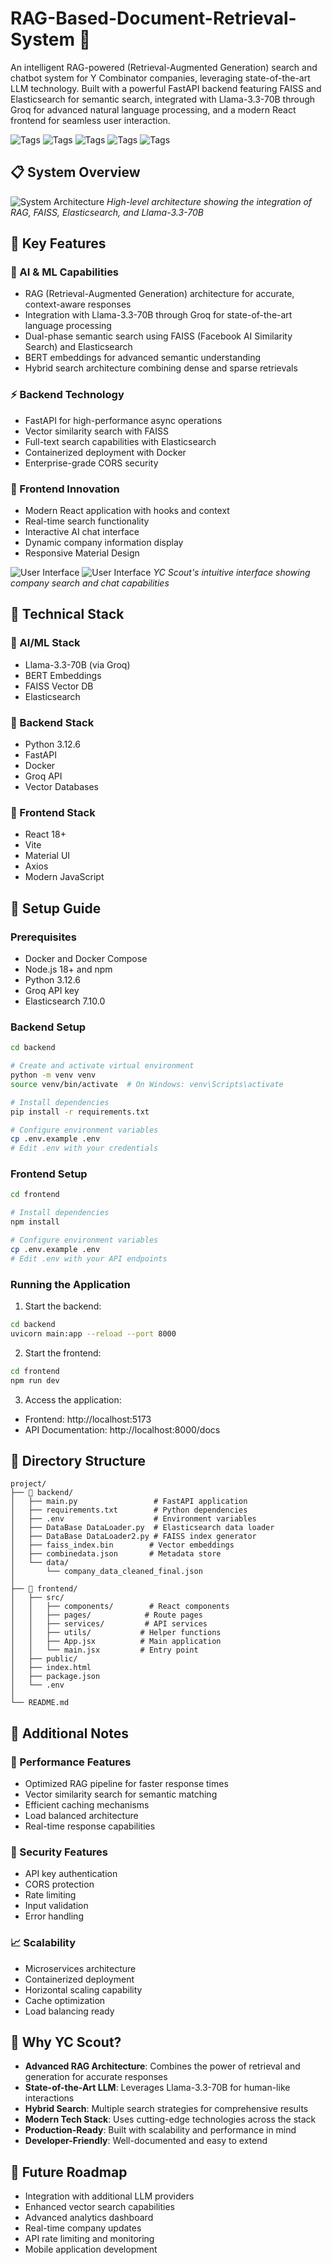 # RAG-Based-Document-Retrieval-System 🚀

An intelligent RAG-powered (Retrieval-Augmented Generation) search and chatbot system for Y Combinator companies, leveraging state-of-the-art LLM technology. Built with a powerful FastAPI backend featuring FAISS and Elasticsearch for semantic search, integrated with Llama-3.3-70B through Groq for advanced natural language processing, and a modern React frontend for seamless user interaction.

![Tags](https://img.shields.io/badge/Tech-RAG-blue)
![Tags](https://img.shields.io/badge/AI-Llama_3.3_70B-green)
![Tags](https://img.shields.io/badge/Search-Semantic-yellow)
![Tags](https://img.shields.io/badge/Stack-Full_Stack-red)
![Tags](https://img.shields.io/badge/Architecture-Microservices-purple)

## 📋 System Overview

![System Architecture](images/architecture.png)
*High-level architecture showing the integration of RAG, FAISS, Elasticsearch, and Llama-3.3-70B*

## 🌟 Key Features

### 🤖 AI & ML Capabilities
- RAG (Retrieval-Augmented Generation) architecture for accurate, context-aware responses
- Integration with Llama-3.3-70B through Groq for state-of-the-art language processing
- Dual-phase semantic search using FAISS (Facebook AI Similarity Search) and Elasticsearch
- BERT embeddings for advanced semantic understanding
- Hybrid search architecture combining dense and sparse retrievals

### ⚡ Backend Technology
- FastAPI for high-performance async operations
- Vector similarity search with FAISS
- Full-text search capabilities with Elasticsearch
- Containerized deployment with Docker
- Enterprise-grade CORS security

### 🎯 Frontend Innovation
- Modern React application with hooks and context
- Real-time search functionality
- Interactive AI chat interface
- Dynamic company information display
- Responsive Material Design

![User Interface](images/img2.png)
![User Interface](images/img1.png)
*YC Scout's intuitive interface showing company search and chat capabilities*

## 🔧 Technical Stack

### 🧠 AI/ML Stack
- Llama-3.3-70B (via Groq)
- BERT Embeddings
- FAISS Vector DB
- Elasticsearch

### 🔄 Backend Stack
- Python 3.12.6
- FastAPI
- Docker
- Groq API
- Vector Databases

### 💫 Frontend Stack
- React 18+
- Vite
- Material UI
- Axios
- Modern JavaScript

## 🚀 Setup Guide

### Prerequisites
- Docker and Docker Compose
- Node.js 18+ and npm
- Python 3.12.6
- Groq API key
- Elasticsearch 7.10.0

### Backend Setup
```bash
cd backend

# Create and activate virtual environment
python -m venv venv
source venv/bin/activate  # On Windows: venv\Scripts\activate

# Install dependencies
pip install -r requirements.txt

# Configure environment variables
cp .env.example .env
# Edit .env with your credentials
```

### Frontend Setup
```bash
cd frontend

# Install dependencies
npm install

# Configure environment variables
cp .env.example .env
# Edit .env with your API endpoints
```

### Running the Application
1. Start the backend:
```bash
cd backend
uvicorn main:app --reload --port 8000
```

2. Start the frontend:
```bash
cd frontend
npm run dev
```

3. Access the application:
- Frontend: http://localhost:5173
- API Documentation: http://localhost:8000/docs

## 📁 Directory Structure
```
project/
├── 🔹 backend/
│   ├── main.py                 # FastAPI application
│   ├── requirements.txt        # Python dependencies
│   ├── .env                    # Environment variables
│   ├── DataBase DataLoader.py  # Elasticsearch data loader
│   ├── DataBase DataLoader2.py # FAISS index generator
│   ├── faiss_index.bin        # Vector embeddings
│   ├── combinedata.json       # Metadata store
│   └── data/
│       └── company_data_cleaned_final.json
│
├── 🔸 frontend/
│   ├── src/
│   │   ├── components/        # React components
│   │   ├── pages/            # Route pages
│   │   ├── services/         # API services
│   │   ├── utils/           # Helper functions
│   │   ├── App.jsx          # Main application
│   │   └── main.jsx         # Entry point
│   ├── public/
│   ├── index.html
│   ├── package.json
│   └── .env
│
└── README.md
```

## 📝 Additional Notes

### 🚀 Performance Features
- Optimized RAG pipeline for faster response times
- Vector similarity search for semantic matching
- Efficient caching mechanisms
- Load balanced architecture
- Real-time response capabilities

### 🔐 Security Features
- API key authentication
- CORS protection
- Rate limiting
- Input validation
- Error handling

### 📈 Scalability
- Microservices architecture
- Containerized deployment
- Horizontal scaling capability
- Cache optimization
- Load balancing ready

## 🌟 Why YC Scout?
- **Advanced RAG Architecture**: Combines the power of retrieval and generation for accurate responses
- **State-of-the-Art LLM**: Leverages Llama-3.3-70B for human-like interactions
- **Hybrid Search**: Multiple search strategies for comprehensive results
- **Modern Tech Stack**: Uses cutting-edge technologies across the stack
- **Production-Ready**: Built with scalability and performance in mind
- **Developer-Friendly**: Well-documented and easy to extend

## 🔮 Future Roadmap
- Integration with additional LLM providers
- Enhanced vector search capabilities
- Advanced analytics dashboard
- Real-time company updates
- API rate limiting and monitoring
- Mobile application development
